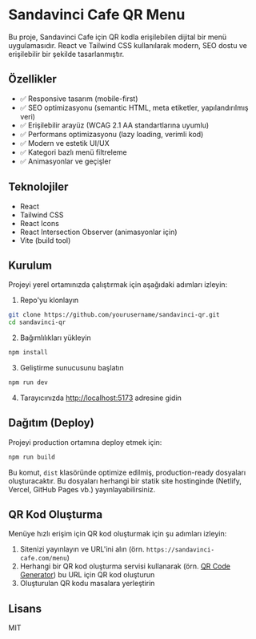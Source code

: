 # Sandavinci Cafe QR Menu

Bu proje, Sandavinci Cafe için QR kodla erişilebilen dijital bir menü uygulamasıdır. React ve Tailwind CSS kullanılarak modern, SEO dostu ve erişilebilir bir şekilde tasarlanmıştır.

## Özellikler

- ✅ Responsive tasarım (mobile-first)
- ✅ SEO optimizasyonu (semantic HTML, meta etiketler, yapılandırılmış veri)
- ✅ Erişilebilir arayüz (WCAG 2.1 AA standartlarına uyumlu)
- ✅ Performans optimizasyonu (lazy loading, verimli kod)
- ✅ Modern ve estetik UI/UX
- ✅ Kategori bazlı menü filtreleme
- ✅ Animasyonlar ve geçişler

## Teknolojiler

- React
- Tailwind CSS
- React Icons
- React Intersection Observer (animasyonlar için)
- Vite (build tool)

## Kurulum

Projeyi yerel ortamınızda çalıştırmak için aşağıdaki adımları izleyin:

1. Repo'yu klonlayın
```bash
git clone https://github.com/yourusername/sandavinci-qr.git
cd sandavinci-qr
```

2. Bağımlılıkları yükleyin
```bash
npm install
```

3. Geliştirme sunucusunu başlatın
```bash
npm run dev
```

4. Tarayıcınızda [http://localhost:5173](http://localhost:5173) adresine gidin

## Dağıtım (Deploy)

Projeyi production ortamına deploy etmek için:

```bash
npm run build
```

Bu komut, `dist` klasöründe optimize edilmiş, production-ready dosyaları oluşturacaktır. Bu dosyaları herhangi bir statik site hostinginde (Netlify, Vercel, GitHub Pages vb.) yayınlayabilirsiniz.

## QR Kod Oluşturma

Menüye hızlı erişim için QR kod oluşturmak için şu adımları izleyin:

1. Sitenizi yayınlayın ve URL'ini alın (örn. `https://sandavinci-cafe.com/menu`)
2. Herhangi bir QR kod oluşturma servisi kullanarak (örn. [QR Code Generator](https://www.qr-code-generator.com/)) bu URL için QR kod oluşturun
3. Oluşturulan QR kodu masalara yerleştirin

## Lisans

MIT 